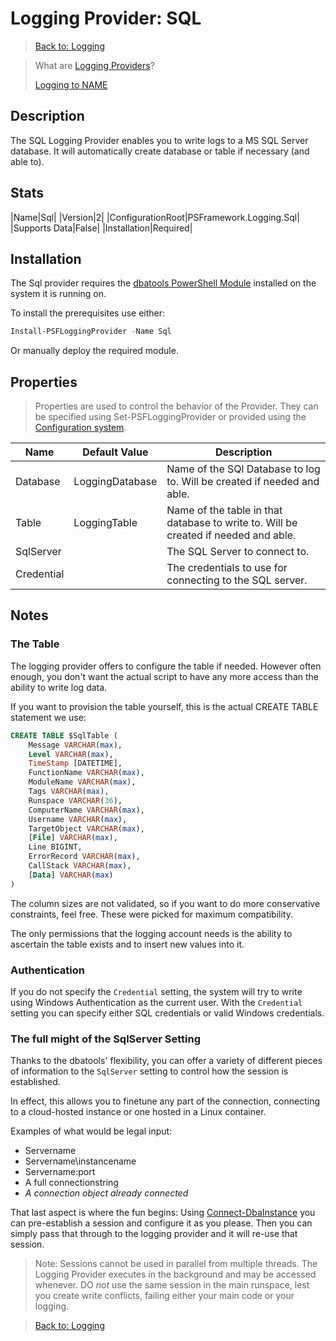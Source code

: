﻿# Logging Provider: SQL

> [Back to: Logging](../../logging.html)

> What are [Logging Providers](../basics/logging-providers.html)?
>
> [Logging to NAME](../loggingto/sql.html)

## Description

The SQL Logging Provider enables you to write logs to a MS SQL Server database.
It will automatically create database or table if necessary (and able to).

## Stats

|Name|Sql|
|Version|2|
|ConfigurationRoot|PSFramework.Logging.Sql|
|Supports Data|False|
|Installation|Required|

## Installation

The Sql provider requires the [dbatools PowerShell Module](https://dbatools.io) installed on the system it is running on.

To install the prerequisites use either:

```powershell
Install-PSFLoggingProvider -Name Sql
```

Or manually deploy the required module.

## Properties

> Properties are used to control the behavior of the Provider.
> They can be specified using Set-PSFLoggingProvider or provided using the [Configuration system](../../configuration.html).

|Name|Default Value|Description|
|---|---|---|
|Database|LoggingDatabase|Name of the SQl Database to log to. Will be created if needed and able.|
|Table|LoggingTable|Name of the table in that database to write to. Will be created if needed and able.|
|SqlServer||The SQL Server to connect to.|
|Credential||The credentials to use for connecting to the SQL server.|

## Notes

### The Table

The logging provider offers to configure the table if needed.
However often enough, you don't want the actual script to have any more access than the ability to write log data.

If you want to provision the table yourself, this is the actual CREATE TABLE statement we use:

```SQL
CREATE TABLE $SqlTable (
	Message VARCHAR(max),
	Level VARCHAR(max),
	TimeStamp [DATETIME],
	FunctionName VARCHAR(max),
	ModuleName VARCHAR(max),
	Tags VARCHAR(max),
	Runspace VARCHAR(36),
	ComputerName VARCHAR(max),
	Username VARCHAR(max),
	TargetObject VARCHAR(max),
	[File] VARCHAR(max),
	Line BIGINT,
	ErrorRecord VARCHAR(max),
	CallStack VARCHAR(max),
	[Data] VARCHAR(max)
)
```

The column sizes are not validated, so if you want to do more conservative constraints, feel free.
These were picked for maximum compatibility.

The only permissions that the logging account needs is the ability to ascertain the table exists and to insert new values into it.

### Authentication

If you do not specify the `Credential` setting, the system will try to write using Windows Authentication as the current user.
With the `Credential` setting you can specify either SQL credentials or valid Windows credentials.

### The full might of the SqlServer Setting

Thanks to the dbatools' flexibility, you can offer a variety of different pieces of information to the `SqlServer` setting to control how the session is established.

In effect, this allows you to finetune any part of the connection, connecting to a cloud-hosted instance or one hosted in a Linux container.

Examples of what would be legal input:

+ Servername
+ Servername\instancename
+ Servername:port
+ A full connectionstring
+ *A connection object already connected*

That last aspect is where the fun begins:
Using [Connect-DbaInstance](https://docs.dbatools.io/#Connect-DbaInstance) you can pre-establish a session and configure it as you please.
Then you can simply pass that through to the logging provider and it will re-use that session.

> Note: Sessions cannot be used in parallel from multiple threads.
> The Logging Provider executes in the background and may be accessed whenever.
> DO _not_ use the same session in the main runspace, lest you create write conflicts, failing either your main code or your logging.

> [Back to: Logging](../../logging.html)
